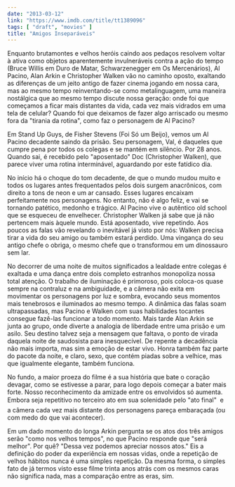 ```yaml
---
date: "2013-03-12"
link: "https://www.imdb.com/title/tt1389096"
tags: [ "draft", "movies" ]
title: "Amigos Inseparáveis"
---
```

Enquanto brutamontes e velhos heróis caindo aos pedaços resolvem voltar à ativa como objetos aparentemente invulneráveis contra a ação do tempo (Bruce Willis em Duro de Matar, Schwarzenegger em Os Mercenários), Al Pacino, Alan Arkin e Christopher Walken vão no caminho oposto, exaltando as diferenças de um jeito antigo de fazer cinema jogando em nossa cara, mas ao mesmo tempo reinventando-se como metalinguagem, uma maneira nostálgica que ao mesmo tempo discute nossa geração: onde foi que começamos a ficar mais distantes da vida, cada vez mais vidrados em uma tela de celular? Quando foi que deixamos de fazer algo arriscado ou mesmo fora da "tirania da rotina", como faz o personagem de Al Pacino?

Em Stand Up Guys, de Fisher Stevens (Foi Só um Beijo), vemos um Al Pacino decadente saindo da prisão. Seu personagem, Val, é daqueles que cumpre pena por todos os colegas e se mantém em silêncio. Por 28 anos. Quando sai, é recebido pelo "aposentado" Doc (Christopher Walken), que parece viver uma rotina interminável, aguardando por este fatídico dia.

No início há o choque do tom decadente, de que o mundo mudou muito e todos os lugares antes frequentados pelos dois surgem anacrônicos, com direito a tons de neon e um ar cansado. Esses lugares encaixam perfeitamente nos personagens. No entanto, não é algo feliz, e vai se tornando patético, medonho e trágico. Al Pacino vive o autêntico old school que se esqueceu de envelhecer. Christopher Walken já sabe que já não pertencem mais àquele mundo. Está aposentado, vive repetindo. Aos poucos as falas vão revelando o inevitável já visto por nós: Walken precisa tirar a vida do seu amigo ou também estará perdido. Uma vingança do seu antigo chefe o obriga, o mesmo chefe que o transformou em um dinossauro sem lar.

No decorrer de uma noite de muitos significados a lealdade entre colegas é exaltada e uma dança entre dois completo estranhos monopoliza nossa total atenção. O trabalho de iluminação é primoroso, pois coloca-os quase sempre na contraluz e na ambiguidade, e a câmera não exita em movimentar os personagens por luz e sombra, evocando seus momentos mais tenebrosos e iluminados ao mesmo tempo. A dinâmica das falas soam ultrapassadas, mas Pacino e Walken com suas habilidades tocantes consegue fazê-las funcionar a todo momento. Mais tarde Alan Arkin se junta ao grupo, onde diverte a analogia de liberdade entre uma prisão e um asilo. Seu destino talvez seja a mensagem que faltava, o ponto de virada daquela noite de saudosista para inesquecível. De repente a decadência não mais importa, mas sim a emoção de estar vivo. Honra também faz parte do pacote da noite, e claro, sexo, que contém piadas sobre a velhice, mas que igualmente elegante, também funciona.

No fundo, a maior proeza do filme é a sua história que bate o coração devagar, como se estivesse a parar, para logo depois começar a bater mais forte. Nosso reconhecimento da amizade entre os envolvidos só aumenta. Embora seja repetitivo no terceiro ato em sua solenidade pelo "ato final"  e a câmera cada vez mais distante dos personagens pareça embaraçada (ou com medo do que vai acontecer).

Em um dado momento do longa Arkin pergunta se os atos dos três amigos serão "como nos velhos tempos", no que Pacino responde que "será melhor". Por quê? "Dessa vez podemos apreciar nossos atos." Eis a definição do poder da experiência em nossas vidas, onde a repetição de velhos hábitos nunca é uma simples repetição. Da mesma forma, o simples fato de já termos visto esse filme trinta anos atrás com os mesmos caras não significa nada, mas a comparação entre as eras, sim.

